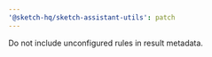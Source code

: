 ```yaml
---
'@sketch-hq/sketch-assistant-utils': patch
---
```


Do not include unconfigured rules in result metadata.
